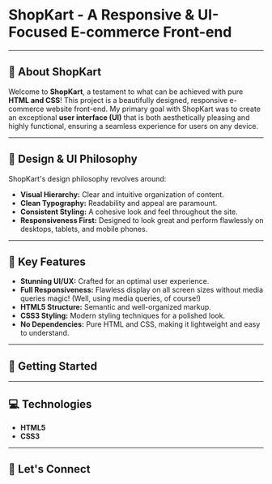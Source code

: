 # ShopKart - A Responsive & UI-Focused E-commerce Front-end

---

## 🌟 About ShopKart

Welcome to **ShopKart**, a testament to what can be achieved with pure **HTML and CSS**! This project is a beautifully designed, responsive e-commerce website front-end. My primary goal with ShopKart was to create an exceptional **user interface (UI)** that is both aesthetically pleasing and highly functional, ensuring a seamless experience for users on any device.

---

## 🎨 Design & UI Philosophy

ShopKart's design philosophy revolves around:

* **Visual Hierarchy:** Clear and intuitive organization of content.
* **Clean Typography:** Readability and appeal are paramount.
* **Consistent Styling:** A cohesive look and feel throughout the site.
* **Responsiveness First:** Designed to look great and perform flawlessly on desktops, tablets, and mobile phones.

---

## 🔑 Key Features

* **Stunning UI/UX:** Crafted for an optimal user experience.
* **Full Responsiveness:** Flawless display on all screen sizes without media queries magic! (Well, using media queries, of course!)
* **HTML5 Structure:** Semantic and well-organized markup.
* **CSS3 Styling:** Modern styling techniques for a polished look.
* **No Dependencies:** Pure HTML and CSS, making it lightweight and easy to understand.

---


## 🚀 Getting Started


---

## 💻 Technologies

* **HTML5**
* **CSS3**

---

## 👋 Let's Connect

